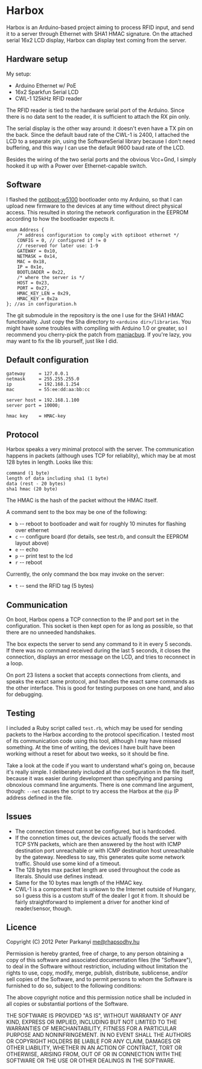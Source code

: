 Harbox
======

Harbox is an Arduino-based project aiming to process RFID input, and send it
to a server through Ethernet with SHA1 HMAC signature. On the attached serial
16x2 LCD display, Harbox can display text coming from the server.

Hardware setup
--------------

My setup:
 * Arduino Ethernet w/ PoE
 * 16x2 Sparkfun Serial LCD
 * CWL-1 125kHz RFID reader

The RFID reader is tied to the hardware serial port of the Arduino. Since there
is no data sent to the reader, it is sufficient to attach the RX pin only.

The serial display is the other way around: it doesn't even have a TX pin on the
back. Since the default baud rate of the CWL-1 is 2400, I attached the LCD to a
separate pin, using the SoftwareSerial library because I don't need buffering,
and this way I can use the default 9600 baud rate of the LCD.

Besides the wiring of the two serial ports and the obvious Vcc+Gnd, I simply
hooked it up with a Power over Ethernet-capable switch.

Software
--------

I flashed the [optiboot-w5100][bootloader] bootloader onto my Arduino, so that I
can upload new firmware to the devices at any time without direct physical
access. This resulted in storing the network configuration in the EEPROM
according to how the bootloader expects it.

	enum Address {
		/* address configuration to comply with optiboot ethernet */
		CONFIG = 0, // configured if != 0
		// reserved for later use: 1-9
		GATEWAY = 0x10,
		NETMASK = 0x14,
		MAC = 0x18,
		IP = 0x1e,
		BOOTLOADER = 0x22,
		/* where the server is */
		HOST = 0x23,
		PORT = 0x27,
		HMAC_KEY_LEN = 0x29,
		HMAC_KEY = 0x2a
	}; //as in configuration.h

The git submodule in the repository is the one I use for the SHA1 HMAC
functionality. Just copy the Sha directory to `<arduino dir>/libraries`.
You might have some troubles with compiling with Arduino 1.0 or greater, so I
recommend you cherry-pick the patch from [maniacbug][arduino10patch]. If you're
lazy, you may want to fix the lib yourself, just like I did.

[bootloader]: http://sowerbutts.com/optiboot-w5100/
[arduino10patch]: https://github.com/maniacbug/Cryptosuite/commit/5ce39bcac2d6f9fdb6f0edb61a07e84fd9b5934f

Default configuration
---------------------

	gateway     = 127.0.0.1
	netmask     = 255.255.255.0
	ip          = 192.168.1.254
	mac         = 55:ee:dd:aa:bb:cc

	server host = 192.168.1.100
	server port = 10000;

	hmac key    = HMAC-key

Protocol
--------

Harbox speaks a very minimal protocol with the server. The communication happens
in packets (although uses TCP for reliablity), which may be at most 128 bytes in
length. Looks like this:

	command (1 byte)
	length of data including sha1 (1 byte)
	data (rest - 20 bytes)
	sha1 hmac (20 byte)

The HMAC is the hash of the packet without the HMAC itself.

A command sent to the box may be one of the following:

 * `b` -- reboot to bootloader and wait for roughly 10 minutes for flashing
   over ethernet
 * `c` -- configure board (for details, see test.rb, and consult the EEPROM
   layout above)
 * `e` -- echo
 * `p` -- print test to the lcd
 * `r` -- reboot

Currently, the only command the box may invoke on the server:

 * `t` -- send the RFID tag (5 bytes)

Communication
-------------

On boot, Harbox opens a TCP connection to the IP and port set in the
configuration. This socket is then kept open for as long as possible, so that
there are no unneeded handshakes.

The box expects the server to send any command to it in every 5 seconds. If
there was no command received during the last 5 seconds, it closes the
connection, displays an error message on the LCD, and tries to reconnect in a
loop.

On port 23 listens a socket that accepts connections from clients, and
speaks the exact same protocol, and handles the exact same commands as the other
interface. This is good for testing purposes on one hand, and also for
debugging.

Testing
-------

I included a Ruby script called `test.rb`, which may be used for sending packets
to the Harbox according to the protocol specification. I tested most of its
communication code using this tool, although I may have missed something. At the
time of writing, the devices I have built have been working without a reset for
about two weeks, so it should be fine.

Take a look at the code if you want to understand what's going on, because it's
really simple. I deliberately included all the configuration in the file itself,
because it was easier during development than specifying and parsing obnoxious
command line arguments. There is one command line argument, though: `--net`
causes the script to try access the Harbox at the `@ip` IP address defined in
the file.

Issues
------

 * The connection timeout cannot be configured, but is hardcoded.
 * If the connetion times out, the devices actually floods the server with TCP
   SYN packets, which are then answered by the host with ICMP
   destination port unreachable or with ICMP destination host unreachable by
   the gateway. Needless to say, this generates quite some network traffic.
   Should use some kind of a timeout.
 * The 128 bytes max packet length are used throughout the code as literals.
   Should use defines instead.
 * Same for the 10 bytes max length of the HMAC key.
 * CWL-1 is a component that is unkown to the Internet outside of Hungary, so I
   guess this is a custom stuff of the dealer I got it from. It should be fairly
   straightforward to implement a driver for another kind of reader/sensor, though.

Licence
-------
Copyright (C) 2012 Peter Parkanyi <me@rhapsodhy.hu>

Permission is hereby granted, free of charge, to any person obtaining a copy of
this software and associated documentation files (the "Software"), to deal in
the Software without restriction, including without limitation the rights to
use, copy, modify, merge, publish, distribute, sublicense, and/or sell copies
of the Software, and to permit persons to whom the Software is furnished to do
so, subject to the following conditions:

The above copyright notice and this permission notice shall be included in all
copies or substantial portions of the Software.

THE SOFTWARE IS PROVIDED "AS IS", WITHOUT WARRANTY OF ANY KIND, EXPRESS OR
IMPLIED, INCLUDING BUT NOT LIMITED TO THE WARRANTIES OF MERCHANTABILITY,
FITNESS FOR A PARTICULAR PURPOSE AND NONINFRINGEMENT. IN NO EVENT SHALL THE
AUTHORS OR COPYRIGHT HOLDERS BE LIABLE FOR ANY CLAIM, DAMAGES OR OTHER
LIABILITY, WHETHER IN AN ACTION OF CONTRACT, TORT OR OTHERWISE, ARISING FROM,
OUT OF OR IN CONNECTION WITH THE SOFTWARE OR THE USE OR OTHER DEALINGS IN THE
SOFTWARE.
